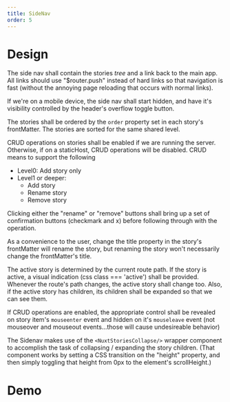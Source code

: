 ```yaml
---
title: SideNav
order: 5
---
```


# Design

The side nav shall contain the stories *tree* and a link back to the main app. All links should use "$router.push" instead of hard links so that navigation is fast (without the annoying page reloading that occurs with normal links).

If we're on a mobile device, the side nav shall start hidden, and have it's visibility controlled by the header's overflow toggle button. 

The stories shall be ordered by the `order` property set in each story's frontMatter. The stories are sorted for the same shared level.

CRUD operations on stories shall be enabled if we are running the server. Otherwise, if on a staticHost, CRUD operations will be disabled. CRUD means to support the following

- Level0: Add story only
- Level1 or deeper: 
  - Add story
  - Rename story
  - Remove story

Clicking either the "rename" or "remove" buttons shall bring up a set of confirmation buttons (checkmark and x) before following through with the operation.

As a convenience to the user, change the title property in the story's frontMatter will rename the story, but renaming the story won't necessarily change the frontMatter's title.

The active story is determined by the current route path. If the story is active, a visual indication (css class === 'active') shall be provided. Whenever the route's path changes, the active story shall change too. Also, if the active story has children, its children shall be expanded so that we can see them.

If CRUD operations are enabled, the appropriate control shall be revealed on story item's `mouseenter` event and hidden on it's `mouseleave` event (not mouseover and mouseout events...those will cause undesireable behavior)

The Sidenav makes use of the `<NuxtStoriesCollapse/>` wrapper component to accomplish the task of collapsing / expanding the story children. (That component works by setting a CSS transition on the "height" property, and then simply toggling that height from 0px to the element's scrollHeight.)

# Demo

<NuxtStoriesSideNav />